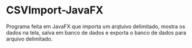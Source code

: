 # CSVImport-JavaFX
Programa feita em JavaFX que importa um arqtuivo delimitado, mostra os dados na tela, salva em banco de dados e exporta o banco de dados para arquivo delimitado.
